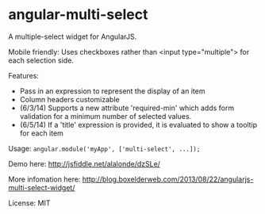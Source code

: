 angular-multi-select
========================

A multiple-select widget for AngularJS.

Mobile friendly: Uses checkboxes rather than &lt;input type="multiple"&gt; for each selection side. 

Features:
* Pass in an expression to represent the display of an item
* Column headers customizable
* (6/3/14) Supports a new attribute 'required-min' which adds form validation for a minimum number of selected values.
* (6/5/14) If a 'title' expression is provided, it is evaluated to show a tooltip for each item

Usage:
`angular.module('myApp', ['multi-select', ...]);`

Demo here: http://jsfiddle.net/alalonde/dzSLe/

More infomation here: http://blog.boxelderweb.com/2013/08/22/angularjs-multi-select-widget/

License: MIT
